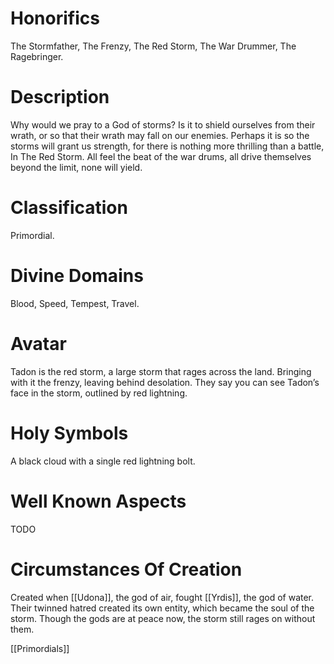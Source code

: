 # Honorifics
The Stormfather, The Frenzy, The Red Storm, The War Drummer, The Ragebringer.

# Description
Why would we pray to a God of storms? Is it to shield ourselves from their wrath, or so that their wrath may fall on our enemies. Perhaps it is so the storms will grant us strength, for there is nothing more thrilling than a battle, In The Red Storm. All feel the beat of the war drums, all drive themselves beyond the limit, none will yield.

# Classification
Primordial.

# Divine Domains
Blood, Speed, Tempest, Travel.

# Avatar
Tadon is the red storm, a large storm that rages across the land. Bringing with it the frenzy, leaving behind desolation. They say you can see Tadon’s face in the storm, outlined by red lightning.

# Holy Symbols
A black cloud with a single red lightning bolt.

# Well Known Aspects
TODO

# Circumstances Of Creation
Created when [[Udona]], the god of air, fought [[Yrdis]], the god of water. Their twinned hatred created its own entity, which became the soul of the storm. Though the gods are at peace now, the storm still rages on without them.

[[Primordials]]